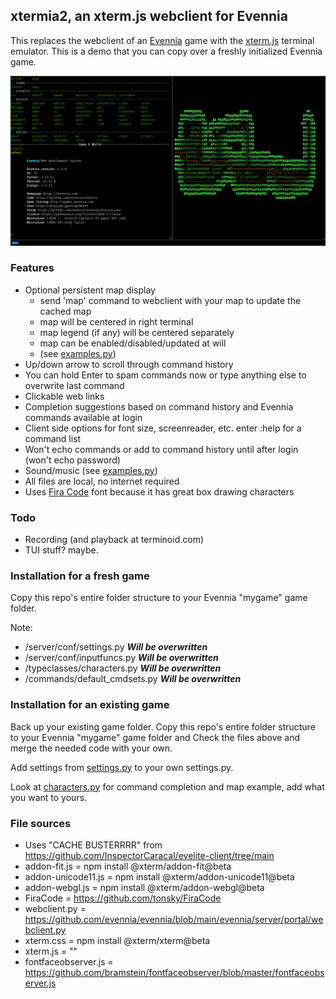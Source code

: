 ## xtermia2, an xterm.js webclient for Evennia
This replaces the webclient of an [Evennia](https://github.com/evennia/evennia/tree/main) game with the [xterm.js](https://github.com/xtermjs/xterm.js) terminal emulator.
This is a demo that you can copy over a freshly initialized Evennia game.

![screenshot](./xtermia2.png)

### Features
- Optional persistent map display
    - send 'map' command to webclient with your map to update the cached map
    - map will be centered in right terminal
    - map legend (if any) will be centered separately
	- map can be enabled/disabled/updated at will
    - (see [examples.py](commands/examples.py))
- Up/down arrow to scroll through command history
- You can hold Enter to spam commands now or type anything else to overwrite last command
- Clickable web links
- Completion suggestions based on command history and Evennia commands available at login
- Client side options for font size, screenreader, etc. enter :help for a command list
- Won't echo commands or add to command history until after login (won't echo password)
- Sound/music (see [examples.py](commands/examples.py))
- All files are local, no internet required
- Uses [Fira Code](https://github.com/tonsky/FiraCode) font because it has great box drawing characters

### Todo
- Recording (and playback at terminoid.com)
- TUI stuff? maybe.

### Installation for a fresh game
Copy this repo's entire folder structure to your Evennia "mygame" game folder.

Note: 
- /server/conf/settings.py ***Will be overwritten***
- /server/conf/inputfuncs.py ***Will be overwritten***
- /typeclasses/characters.py ***Will be overwritten***
- /commands/default_cmdsets.py ***Will be overwritten***

### Installation for an existing game
Back up your existing game folder.
Copy this repo's entire folder structure to your Evennia "mygame" game folder and 
Check the files above and merge the needed code with your own.

Add settings from [settings.py](/server/conf/settings.py) to your own settings.py.

Look at [characters.py](/typeclasses/characters.py) for command completion and map example, add what you want to yours.

### File sources
- Uses "CACHE BUSTERRRR" from https://github.com/InspectorCaracal/evelite-client/tree/main
- addon-fit.js = npm install @xterm/addon-fit@beta
- addon-unicode11.js = npm install @xterm/addon-unicode11@beta
- addon-webgl.js = npm install @xterm/addon-webgl@beta
- FiraCode = https://github.com/tonsky/FiraCode
- webclient.py = https://github.com/evennia/evennia/blob/main/evennia/server/portal/webclient.py
- xterm.css = npm install @xterm/xterm@beta
- xterm.js = ""
- fontfaceobserver.js = https://github.com/bramstein/fontfaceobserver/blob/master/fontfaceobserver.js